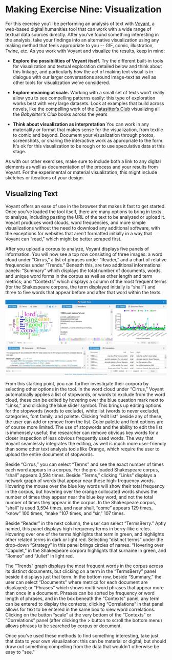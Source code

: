 # Making Exercise Nine: Visualization

For this exercise you'll be performing an analysis of text with [Voyant](voyant-tools.org), a web-based digital humanities tool that can work with a wide range of textual data sources directly. After you've found something interesting in the analysis, take your findings into an alternative visualization using any making method that feels appropriate to you -- GIF, comic, illustration, Twine, etc. As you work with Voyant and visualize the results, keep in mind:

- **Explore the possibilities of Voyant itself.** Try the different built-in tools for visualization and textual exploration detailed below and think about this linkage, and particularly how the act of making text visual is in dialogue with our larger conversations around image-text as well as other tools for visualization we’ve considered.

- **Explore meaning at scale.** Working with a small set of texts won’t really allow you to see compelling patterns easily: this type of exploration works best with very large datasets. Look at examples that build across novels, like the compelling work of the [Datasitter’s Club](https://datasittersclub.github.io/site/dsc6.html) visualizing all the *Babysitter’s Club* books across the years 

- **Think about visualization as interpretation** You can work in any materiality or format that makes sense for the visualization, from textile to comic and beyond. Document your visualization through photos, screenshots, or sharing the interactive work as appropriate to the form. It's ok for this visualization to be rough or to use speculative data at this stage.

As with our other exercises, make sure to include both a link to any digital elements as well as documentation of the process and your results from Voyant. For the experimental or material visualization, this might include sketches or iterations of your design.

## Visualizing Text

Voyant offers an ease of use in the browser that makes it fast to get started. Once you’ve loaded the tool itself, there are many options to bring in texts to analyze, including pasting the URL of the text to be analyzed or upload it. Voyant produces word clouds, word frequencies, and more simple visualizations without the need to download any additional software, with the exceptions for websites that aren’t formatted initially in a way that Voyant can “read," which might be better scraped first.

After you upload a corpus to analyze, Voyant displays five panels of information. You will now see a top row consisting of three images: a word cloud under “Cirrus,” a list of phrases under “Reader,” and a chart of relative frequencies under “Trends.” Beneath this, are two additional informational panels: “Summary” which displays the total number of documents, words, and unique word forms in the corpus as well as other length and term metrics; and “Contexts” which displays a column of the most frequent terms (for the Shakespeare corpora, the term displayed initially is “shall”) and three to five words that appear before and after that word within the texts. 

![Voyant](../img/voyant.jpg)

From this starting point, you can further investigate their corpora by selecting other options in the tool. In the word cloud under “Cirrus,” Voyant automatically applies a list of stopwords, or words to exclude from the word cloud, these can be edited by hovering over the blue question mark next to “Links,” and clicking the blue slider symbol. This brings up editing options for the stopwords (words to exclude), white list (words to never exclude), categories, font family, and palette. Clicking “edit list” beside any of these, the user can add or remove from the list. Color palette and font options are of course more limited. The use of stopwords and the ability to edit the list is immensely useful; the researcher can remove obvious key words for a closer inspection of less obvious frequently used words. The way that Voyant seamlessly integrates the editing, as well is much more user-friendly than some other text analysis tools like Orange, which require the user to upload the entire document of stopwords. 

Beside “Cirrus,” you can select “Terms” and see the exact number of times each word appears in a corpus. For the pre-loaded Shakespeare corpus, “shall” appears 3,594 times. Beside “Terms,” clicking “Links” displays a network graph of words that appear near these high-frequency words. Hovering the mouse over the blue key words will show their total frequency in the corpus, but hovering over the orange collocated words shows the number of times they appear near the blue key word, and not the total number of times they appear in the corpus. In the Shakespeare corpus, “shall” is used 3,594 times, and near shall, “come” appears 129 times, “know” 100 times, “make ”107 times, and “sir,” 107 times.   

Beside “Reader” in the next column, the user can select “TermsBerry.” Aptly named, this panel displays high frequency terms in berry-like circles. Hovering over one of the terms highlights that term in green, and highlights other related terms in dark or light red. Selecting “distinct terms” under the drop-down “Strategy” in this panel brings circles of names. “Hovering over “Capulet,” in the Shakespeare corpora highlights that surname in green, and “Romeo” and “Juliet” in light red. 

The “Trends” graph displays the most frequent words in the corpus across its distinct documents, but clicking on a term in the “TermsBerry” panel beside it displays just that term. In the bottom row, beside “Summary,” the user can select “Documents” where metrics for each document are displayed; or “Phrases” which shows multi-word phrases that appear more than once in a document. Phrases can be sorted by frequency or word length of phrases, and in the box beneath the “Contexts” panel, any term can be entered to display the contexts; clicking “Correlations” in that panel allows for text to be entered in the same box to view word correlations. Clicking on the button “scale” at the very bottom of the “Contexts” or “Correlations” panel (after clicking the > button to scroll the bottom menu) allows phrases to be searched by corpus or document.

Once you've used these methods to find something interesting, take just that data to your own visualization: this can be material or digital, but should draw out something compelling from the data that wouldn't otherwise be easy to "see."
